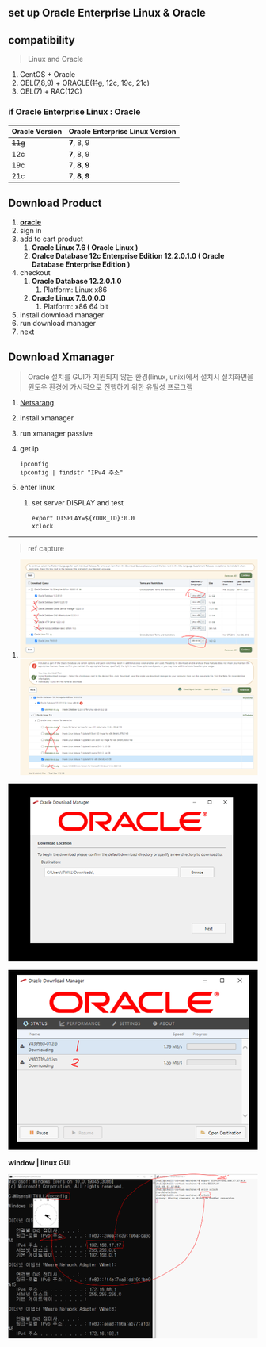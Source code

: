 ## set up Oracle Enterprise Linux & Oracle



## compatibility

> Linux and Oracle

1) CentOS + Oracle
2) OEL(7,8,9) + ORACLE(~~11g~~, 12c, 19c, 21c)
3) OEL(7) + RAC(12C)

### if Oracle Enterprise Linux : Oracle

| Oracle Version | Oracle Enterprise Linux Version |
| -------------- | ------------------------------- |
| ~~11g~~        | **7**, 8, 9                     |
| 12c            | **7**, 8, 9                     |
| 19c            | 7, **8**, **9**                 |
| 21c            | 7, **8**, **9**                 |

## Download Product

1. **[oracle](edelivery.oracle.com)**
2. sign in
3. add to cart product
   1. **Oracle Linux 7.6 ( Oracle Linux )**
   2. **Oralce Database 12c Enterprise Edition 12.2.0.1.0 ( Oracle Database Enterprise Edition )**
4. checkout
   1. **Oracle Database 12.2.0.1.0**
      1. Platform: Linux x86
   2. **Oracle Linux 7.6.0.0.0**
      1. Platform: x86 64 bit
5. install download manager
6. run download manager
7. next





## Download Xmanager

> Oracle 설치를 GUI가 지원되지 않는 환경(linux, unix)에서 설치시
> 설치화면을 윈도우 환경에 가시적으로 진행하기 위한 유틸성 프로그램

1. [Netsarang](https://www.netsarang.com/ko/xmanager-download/)

2. install xmanager

3. run xmanager passive

4. get ip
   ```
   ipconfig
   ipconfig | findstr "IPv4 주소"
   ```

5. enter linux

   1. set server DISPLAY and test

      ```shell
      export DISPLAY=${YOUR_ID}:0.0
      xclock
      ```

---

> ref capture

1. <img src="./assets/image-20230630143737081.png" alt="image-20230630143737081" style="zoom:200%;" />
   <img src="./assets/image-20230630143837407.png" alt="image-20230630143837407" style="zoom: 200%;" />

![image-20230630143914630](./assets/image-20230630143914630.png)

![image-20230630143946677](./assets/image-20230630143946677.png)

**window | linux GUI**

![image-20230630152315069](./assets/image-20230630152315069.png)